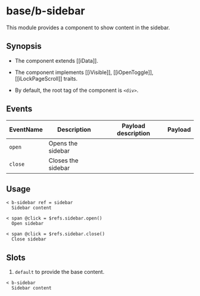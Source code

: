 # base/b-sidebar

This module provides a component to show content in the sidebar.

## Synopsis

* The component extends [[iData]].

* The component implements [[iVisible]], [[iOpenToggle]], [[iLockPageScroll]] traits.

* By default, the root tag of the component is `<div>`.

## Events

| EventName  | Description            | Payload description | Payload  |
| ---------- |----------------------- | ------------------- |--------- |
| `open`     | Opens the sidebar      |                     |          |
| `close`    | Closes the sidebar     |                     |          |

## Usage

```
< b-sidebar ref = sidebar
  Sidebar content
```

```
< span @click = $refs.sidebar.open()
  Open sidebar

< span @click = $refs.sidebar.close()
  Close sidebar
```

## Slots

1. `default` to provide the base content.

```
< b-sidebar
  Sidebar content
```